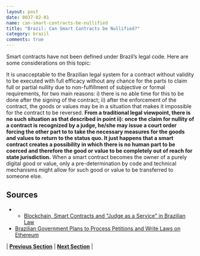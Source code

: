 ```yaml
---
layout: post
date: 0037-02-01
name: can-smart-contracts-be-nullified
title: "Brazil: Can Smart Contracts be Nullified?"
category: brazil
comments: true
---
```


Smart contracts have not been defined under Brazil’s legal code. Here are some considerations on this topic:

It is unacceptable to the Brazilian legal system for a contract without validity to be executed with full efficacy without any chance for the parts to claim full or partial nullity due to non-fulfillment of subjective or formal requirements, for two main reasons: i) there is no able time for this to be done after the signing of the contract; ii) after the enforcement of the contract, the goods or values may be in a situation that makes it impossible for the contract to be reversed. **From a traditional legal viewpoint, there is no such situation as that described in point ii): once the claim for nullity of a contract is recognized by a judge, he/she may issue a court order forcing the other part to to take the necessary measures for the goods and values to return to the status quo. It just happens that a smart contract creates a possibility in which there is no human part to be coerced and therefore the good or value to be completely out of reach for state jurisdiction.** When a smart contract becomes the owner of a purely digital good or value, only a pre-determination by code and technical mechanisms might allow for such good or value to be transferred to someone else.


Sources
---
- - [Blockchain, Smart Contracts and “Judge as a Service” in Brazilian Law](http://irisbh.com.br/en/blockchain-smart-contracts-and-judge-as-a-service-in-brazilian-law-2/)
- [Brazilian Government Plans to Process Petitions and Write Laws on Ethereum](https://cointelegraph.com/news/brazilian-government-plans-to-process-petitions-and-write-laws-on-ethereum)



| **[Previous Section](https://neo-project.github.io/global-blockchain-compliance-hub//brazil/brazil-dispute-resolution.html)** | **[Next Section]( https://neo-project.github.io/global-blockchain-compliance-hub//brazil/brazil-suggested-readings.html)** |
